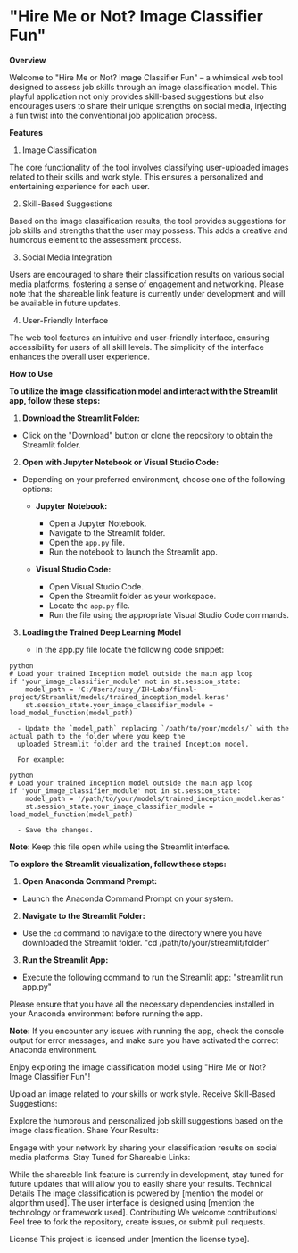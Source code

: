 # **"Hire Me or Not? Image Classifier Fun"**
**Overview**

Welcome to "Hire Me or Not? Image Classifier Fun" – a whimsical web tool designed to assess job skills through an image classification model. This playful application not only provides skill-based suggestions but also encourages users to share their unique strengths on social media, injecting a fun twist into the conventional job application process.

**Features**

1. Image Classification

The core functionality of the tool involves classifying user-uploaded images related to their skills and work style. This ensures a personalized and entertaining experience for each user.

2. Skill-Based Suggestions
   
Based on the image classification results, the tool provides suggestions for job skills and strengths that the user may possess. This adds a creative and humorous element to the assessment process.

3. Social Media Integration
   
Users are encouraged to share their classification results on various social media platforms, fostering a sense of engagement and networking. Please note that the shareable link feature is currently under development and will be available in future updates.

4. User-Friendly Interface
   
The web tool features an intuitive and user-friendly interface, ensuring accessibility for users of all skill levels. The simplicity of the interface enhances the overall user experience.

**How to Use**

**To utilize the image classification model and interact with the Streamlit app, follow these steps:**

 1. **Download the Streamlit Folder:**
   - Click on the "Download" button or clone the repository to obtain the Streamlit folder.

 2. **Open with Jupyter Notebook or Visual Studio Code:**

   - Depending on your preferred environment, choose one of the following options:
     - **Jupyter Notebook:**
       - Open a Jupyter Notebook.
       - Navigate to the Streamlit folder.
       - Open the `app.py` file.
       - Run the notebook to launch the Streamlit app.

     - **Visual Studio Code:**
       - Open Visual Studio Code.
       - Open the Streamlit folder as your workspace.
       - Locate the `app.py` file.
       - Run the file using the appropriate Visual Studio Code commands.
         
   3. **Loading the Trained Deep Learning Model**

       - In the app.py file locate the following code snippet:

    python
    # Load your trained Inception model outside the main app loop 
    if 'your_image_classifier_module' not in st.session_state:
        model_path = 'C:/Users/susy_/IH-Labs/final-project/Streamlit/models/trained_inception_model.keras'
        st.session_state.your_image_classifier_module = load_model_function(model_path)
    
      - Update the `model_path` replacing `/path/to/your/models/` with the actual path to the folder where you keep the
      uploaded Streamlit folder and the trained Inception model.
      
      For example:

    python
    # Load your trained Inception model outside the main app loop 
    if 'your_image_classifier_module' not in st.session_state:
        model_path = '/path/to/your/models/trained_inception_model.keras'
        st.session_state.your_image_classifier_module = load_model_function(model_path)
    
      - Save the changes.
        
**Note**: Keep this file open while using the Streamlit interface.



**To explore the Streamlit visualization, follow these steps:**

  1. **Open Anaconda Command Prompt:**
   - Launch the Anaconda Command Prompt on your system.

  2. **Navigate to the Streamlit Folder:**
   - Use the `cd` command to navigate to the directory where you have downloaded the Streamlit folder.
     "cd /path/to/your/streamlit/folder"

  3. **Run the Streamlit App:**
   - Execute the following command to run the Streamlit app:
     "streamlit run app.py"

Please ensure that you have all the necessary dependencies installed in your Anaconda environment before running the app.

**Note:** If you encounter any issues with running the app, check the console output for error messages, and make sure you have activated the correct Anaconda environment.

Enjoy exploring the image classification model using "Hire Me or Not? Image Classifier Fun"!





































Upload an image related to your skills or work style.
Receive Skill-Based Suggestions:

Explore the humorous and personalized job skill suggestions based on the image classification.
Share Your Results:

Engage with your network by sharing your classification results on social media platforms.
Stay Tuned for Shareable Links:

While the shareable link feature is currently in development, stay tuned for future updates that will allow you to easily share your results.
Technical Details
The image classification is powered by [mention the model or algorithm used].
The user interface is designed using [mention the technology or framework used].
Contributing
We welcome contributions! Feel free to fork the repository, create issues, or submit pull requests.

License
This project is licensed under [mention the license type].
